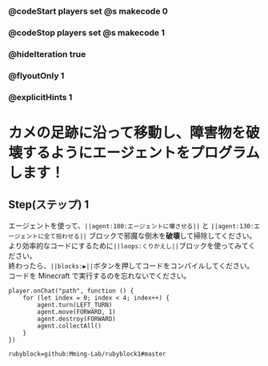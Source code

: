 ### @codeStart players set @s makecode 0
### @codeStop players set @s makecode 1

### @hideIteration true 
### @flyoutOnly 1
### @explicitHints 1


# カメの足跡に沿って移動し、障害物を破壊するようにエージェントをプログラムします！

## Step(ステップ) 1 
エージェントを使って、``||agent:100:エージェントに壊させる||`` と ``||agent:130:エージェントに全て拾わせる||`` ブロックで邪魔な倒木を**破壊**して掃除してください。 </br>
より効率的なコードにするために``||loops:くりかえし||``ブロックを使ってみてください。 </br>
終わったら、``||blocks:▶||``ボタンを押してコードをコンパイルしてください。 </br>
コードを Minecraft で実行するのを忘れないでください。

```ghost
player.onChat("path", function () {
    for (let index = 0; index < 4; index++) {
        agent.turn(LEFT_TURN)
        agent.move(FORWARD, 1)
        agent.destroy(FORWARD)
        agent.collectAll()
    }
})
``` 
```package
rubyblock=github:Mming-Lab/rubyblock1#master
```

